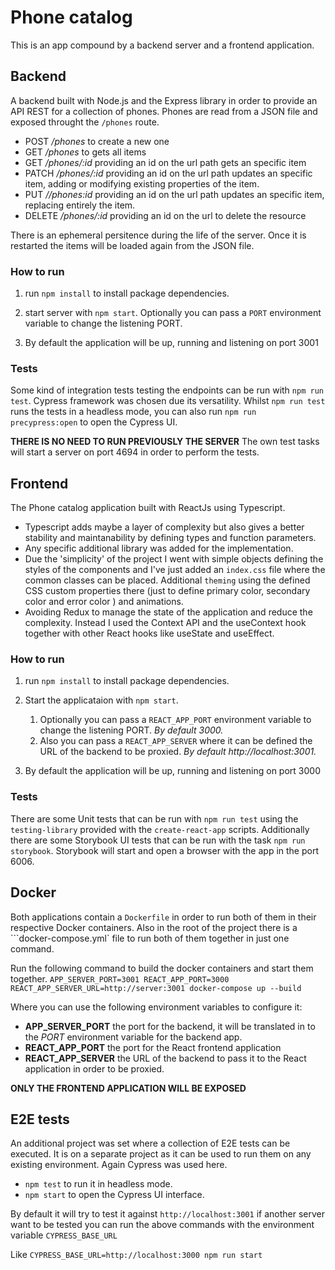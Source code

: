 # Phone catalog

This is an app compound by a backend server and a frontend application.


## Backend
A backend built with Node.js and the Express library in order to provide an API REST for a collection of phones. Phones are read from a JSON file and exposed throught the ```/phones``` route.
* POST */phones* to create a new one 
* GET  */phones* to gets all items
* GET  */phones/:id* providing an id on the url path gets an specific item
* PATCH  */phones/:id* providing an id on the url path updates an specific item, adding or modifying existing properties of the item.
* PUT *//phones:id* providing an id on the url path updates an specific item, replacing entirely the item.
* DELETE  */phones/:id* providing an id on the url to delete the resource

There is an ephemeral persitence during the life of the server. Once it is restarted the items will be loaded again from the JSON file. 

### How to run
1. run ```npm install``` to install package dependencies.
2. start server with ```npm start```. Optionally you can pass a ```PORT``` environment variable to change the listening PORT.
   
3. By default the application will be up, running and listening on port 3001

### Tests
Some kind of integration tests testing the endpoints can be run with ```npm run test```. Cypress framework was chosen due its versatility. 
Whilst ```npm run test``` runs the tests in a headless mode, you can also run ```npm run precypress:open``` to open the Cypress UI.

**THERE IS NO NEED TO RUN PREVIOUSLY THE SERVER** The own test tasks will start a server on port 4694 in order to perform the tests.

## Frontend

The Phone catalog application built with ReactJs using Typescript. 

* Typescript adds maybe a layer of complexity but also gives a better stability and maintanability by defining types and function parameters.
* Any specific additional library was added for the implementation. 
* Due the 'simplicity' of the project I went with simple objects defining the styles of the components and I've just added an ```index.css``` file where the common classes can be placed. Additional `theming` using the defined CSS custom properties there (just to define primary color, secondary color and error color ) and animations.
* Avoiding Redux to manage the state of the application and reduce the complexity. Instead I used the Context API and the useContext hook together with other React hooks like useState and useEffect.
  
### How to run
1. run ```npm install``` to install package dependencies.
2. Start the applicataion with ```npm start```. 
   1. Optionally you can pass a ```REACT_APP_PORT``` environment variable to change the listening PORT. *By default 3000.*
   2. Also you can pass a ```REACT_APP_SERVER``` where it can be defined the URL of the backend to be proxied. *By default http://localhost:3001.*
   
3. By default the application will be up, running and listening on port 3000

### Tests
There are some Unit tests that can be run with ```npm run test``` using the ```testing-library``` provided with the ```create-react-app``` scripts.
Additionally there are some Storybook UI tests that can be run with the task ```npm run storybook```. Storybook will start and open a browser with the app in the port 6006.


## Docker
Both applications contain a ```Dockerfile``` in order to run both of them in their respective Docker containers.
Also in the root of the project there is a ```docker-compose.yml` file to run both of them together in just one command.

Run the following command to build the docker containers and start them together. 
```APP_SERVER_PORT=3001 REACT_APP_PORT=3000 REACT_APP_SERVER_URL=http://server:3001 docker-compose up --build```

Where you can use the following environment variables to configure it:
* **APP_SERVER_PORT** the port for the backend, it will be translated in to the *PORT* environment variable for the backend app.
*  **REACT_APP_PORT** the port for the React frontend application
*  **REACT_APP_SERVER** the URL of the backend to pass it to the React application in order to be proxied.

**ONLY THE FRONTEND APPLICATION WILL BE EXPOSED**

## E2E tests
An additional project was set where a collection of E2E tests can be executed. It is on a separate project as it can be used to run them on any existing environment. Again Cypress was used here.
* ```npm test``` to run it in headless mode.
* ```npm start``` to open the Cypress UI interface.

By default it will try to test it against ```http://localhost:3001``` if another server want to be tested you can run the above commands with the environment variable ```CYPRESS_BASE_URL```

Like
```CYPRESS_BASE_URL=http://localhost:3000 npm run start```


